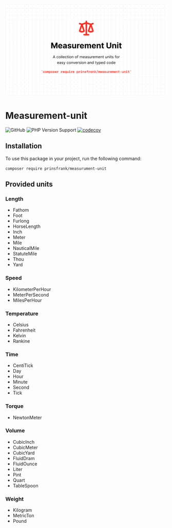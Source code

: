 ![Banner](docs/images/banner.png)

# Measurement-unit

![GitHub](https://img.shields.io/github/license/prinsfrank/measurement-unit)
![PHP Version Support](https://img.shields.io/packagist/php-v/prinsfrank/measurement-unit)
[![codecov](https://codecov.io/gh/PrinsFrank/measurement-unit/branch/main/graph/badge.svg?token=9O3VB563MU)](https://codecov.io/gh/PrinsFrank/measurement-unit)

## Installation

To use this package in your project, run the following command:

```shell
composer require prinsfrank/measurument-unit
```

## Provided units

### Length
- Fathom
- Foot
- Furlong
- HorseLength
- Inch
- Meter
- Mile
- NauticalMile
- StatuteMile
- Thou
- Yard

### Speed
- KilometerPerHour
- MeterPerSecond
- MilesPerHour

### Temperature
- Celsius
- Fahrenheit
- Kelvin
- Rankine

### Time
- CentiTick
- Day
- Hour
- Minute
- Second
- Tick

### Torque
- NewtonMeter

### Volume
- CubicInch
- CubicMeter
- CubicYard
- FluidDram
- FluidOunce
- Liter
- Pint
- Quart
- TableSpoon

### Weight
- Kilogram
- MetricTon
- Pound

